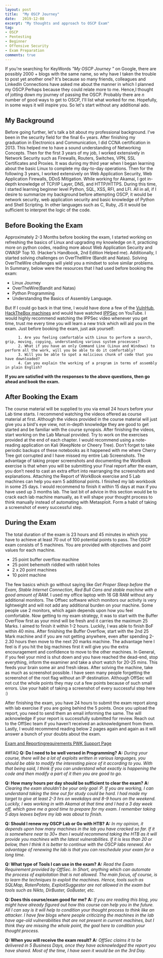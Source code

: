 ```yaml
---
layout: post
title:  "My OSCP Journey"
date:   2019-12-08
excerpt: "My thoughts and approach to OSCP Exam"
tag:
- OSCP 
- Pentesting
- Beginner
- Offensive Security
- Exam Preparation 
comments: true
---
```


If you're searching for KeyWords *"My OSCP Journey "* on Google, there are possibly 2000 + blogs with the same name, so why have I taken the trouble to post yet another one? It's because so many friends, colleagues and LinkedIn Connections have asked me about the manner in which I planned my OSCP.Perhaps because they could relate more to me. Hence,I thought of jotting down my journey of passing the OSCP. 
Probably there are *n* number of good ways to get to OSCP, I'll list what worked for me. Hopefully, in some ways it will inspire you. So let's start without any additional ado.


## My Background

Before going further, let's talk a bit about my professional background. I’ve been in the security field for the final 6+ years. After finishing my graduation in Electronics and Communication, I did CCNA certification in 2013. This helped me to have a sound understanding of Networking Concepts. Then for the first 3 years of my job, I worked extensively in Network Security such as Firewalls, Routers, Switches, VPN, SSL Certificates and Proxies. It was during my third year when I began learning about the basic Linux to complete my day-to-day operations. Then for the following 3 years, I worked extensively on Web Application Security, Web Application Firewalls, DDoS Mitigation. While working for Akamai, I got in-depth knowledge of TCP/IP Layer, DNS, and HTTP/HTTPS. During this time, I started learning beginner level Python, SQL, XSS, RFI, and LFI.
All in all, if I desire to summarize my background before attempting OSCP, it would be network security, web application security and basic knowledge of Python and Shell Scripting. In other languages such as C, Ruby, JS it would be sufficient to interpret the logic of the code.

## Before Booking the Exam

Approximately 2-3 Months before booking the exam, I started working on refreshing the basics of Linux and upgrading my knowledge on it, practicing more on python codes, reading more about Web Application Security and OWASP Top 10. (Hacker’s Handbook, 2nd Edition Helped me). Additionally, I started solving challenges on OverTheWire (Bandit and Natas). Solving OverTheWire challenges will yield you a mindset to solve similar problems. In Summary, below were the resources that I had used before booking the exam:
   * Linux Journey
   * OverTheWire(Bandit and Natas)
   * Python Programming
   * Understanding the Basics of Assembly Language.
          
But If I could go back in that time, I would have done a few of the <a href="https://www.vulnhub.com/">VulnHub</a>, <a href="https://www.hackthebox.eu/">HackTheBox machines</a> and would have watched <a href="https://www.youtube.com/channel/UCa6eh7gCkpPo5XXUDfygQQA">IPPSec</a> on YouTube. I would highly recommend watching the IPPSec video whenever you get time, trust me every time you will learn a new trick which will aid you in the exam. Just before booking the exam, just ask yourself:

          1. Are you feeling comfortable with Linux to perform a search, grip, moving, copying, understanding various system processes?
          2. What if you have an only Command Line (Linux and Windows) to perform all the work, will you be able to do it comfortably?
          3. Will you be able to spot a malicious chunk of code that you have downloaded?
          4. Can you explain the working of a program in terms of assembly in plain English?
          
**If you are satisfied with the responses to the above questions, then go ahead and book the exam.**

## After Booking the Exam

The course material will be supplied to you via email 24 hours before your Lab time starts. I recommend watching the videos offered as course material at first. Although the videos provided in the course material will just give you a bird's eye view, not in-depth knowledge they are good to get started and be familiar with the course synopsis. After finishing the videos, start working on the Lab Manual provided. Try to work on the exercises provided at the end of each chapter. I would recommend using a note-reading application on Kali (KeepNote or Cheery Tree). Don’t forget to take periodic backups of these notebooks as it happened with me where Cherry Tree got corrupted and I have missed my entire Lab Screenshots. The advantage of taking proper screenshots and documenting the WorkBook exercise is that when you will be submitting your Final report after the exam, you don’t need to cast an extra effort into rearranging the screenshots and explanations. Attaching the Report of WorkBook exercise and 5 Lab machines can help you earn 5 additional points. I finished my lab workbook in some 25 days. I would recommend to finish it within 15 days at max if you have used up 3 months lab. The last bit of advice in this section would be to crack each lab machine manually, as it will shape your thought process to think manually instead of automating with Metasploit. Form a habit of taking a screenshot of every successful step.


## During the Exam

The total duration of the exam is 23 hours and 45 minutes in which you have to achieve at least 70 out of 100 potential points to pass.
The OSCP exam consists of 5 machines. You are provided with objectives and point values for each machine.
* 25 point buffer overflow machine
* 25 point behemoth riddled with rabbit holes
* 2 x 20 point machines
* 10 point machine

The few basics which go without saying like *Get Proper Sleep before the Exam, Stable Internet Connection, Red Bull Cans and stable machine with a good amount of RAM*. I used my office laptop with 16 GB RAM without any additional monitors. The Offsec software which monitors our activity is very lightweight and will not add any additional burden on your machine. Some people use 2 monitors, which again depends upon how you feel comfortable. Now getting to my exam strategy, it was to start with the Buffer OverFlow first as your mind will be fresh and it carries the maximum 25 Marks. I aimed to finish it within 1-2 hours. Luckily, I was able to finish BoF within 40 mins. After finishing the Buffer Overflow, start with the 2nd 25 Mark machine and if you are not getting anywhere, even after spending 2-2.30 hours then move to the next 20 marks machine. The advantage here I feel is if you hit the big machines first it will give you the extra encouragement and confidence to move to the other machines. In General, if you feel your mind is shut down and you have reached the dead-end, stop everything, inform the examiner and take a short watch for 20-25 mins. This feeds your brain some air and fresh ideas. 
After solving the machine, take as much as screenshot possible. I have seen many people forgetting the screenshot of the root flag without an IP destination. Although OffSec will not cut the whole points they may cut a few points because of such small errors. Use your habit of taking a screenshot of every successful step here :)

After finishing the exam, you have 24 hours to submit the exam report along with lab exercise if you are going behind the 5 points. Once you upload the report, you need to send them an email informing the same. The will acknowledge if your report is successfully submitted for review. Reach out to the OffSec team if you haven’t received an acknowledgment from them. Lastly, I would recommend reading below 2 pages again and again as it will answer a bunch of your doubts about the exam.

 <a href="https://support.offensive-security.com/#!oscp-exam-guide.md">Exam and Reportingrequirements </a> 
 <a href="https://support.offensive-security.com/#!pwk-support.md">PWK Support Page </a>

##FAQ
**Q: Do I need to be well versed in Programming?**
**A:** *During your course, there will be a lot of exploits written in various languages, you should be able to modify the interesting piece of it according to you. With that being said, I think if you can understand what exactly is happening the code and then modify a part of it then you are good to go.*

**Q: How many hours per day should be sufficient to clear the exam?**
**A:** *Clearing the exam shouldn’t be your only goal :P. If you are working, I can understand taking the time out for study could be hard. I had made my target to give at least 2-3 hrs on weekdays and 8-9 hours on the weekend. Luckily, I was working in with Akamai at that time and I had a 3 day week off, which gave me a good time to prepare for my exam. I remember taking 5 days leaves before my lab was about to finish.*

**Q: Should I renew my OSCP Lab or Go with HTB?**
**A:** *In my opinion, it depends upon how many machines in the lab you have cracked so far. If it is somewhere near to 30+ then I would recommend taking the HTB as it will provide you machines with the latest vulnerabilities. If it is less than 20 or below, then I think it is better to continue with the OSCP labs renewal. An advantage of renewing the lab is that you can reschedule your exam for a long time.*

**Q: What type of Tools I can use in the exam?**
**A:** *Read the Exam Requirement provided by OffSec. In Short, anything which can automate the process of exploitation that is not allowed. The main focus, of course, is to learn the techniques to exploit the machines. Hence, tools such as SQLMap, RotenPotato, ExploitSuggestor are not allowed in the exam but tools such as Nikto, DirBuster, GoBuster, etc.*

**Q: Does this course/exam good for me?**
**A:** *If you are reading this blog, you might have already figured out how this course can help you in the future. All I can say is it will help to condition your thought process to think like an attacker. I have few blogs where people criticizing the machines in the lab have age-old vulnerabilities that are not present in current machines, but I think they are missing the whole point, the goal here to condition your thought process.*

**Q: When you will receive the exam result?**
**A:** *OffSec claims it to be delivered in 5 Business Days, once they have acknowledged the report you have shared. Most of the time, I have seen it would be on the 3rd Day.*

